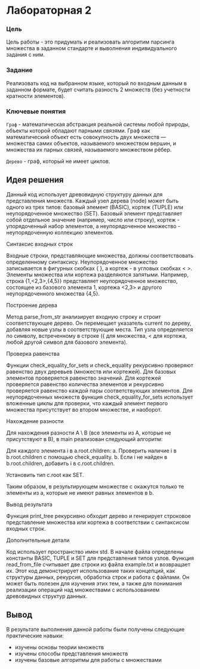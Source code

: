 # Лабораторная 2 


### Цель

Цель работы - это придумать и реализовать алгоритим парсинга множества в заданном стандарте и выволнения индивидуального задания с ним.

### Задание

Реализовать код на выбранном языке, который по входным данным в заданном формате, будет считать разность 2 множеств (без учетности кратности элементов).

### Ключевые понятия

`Граф` - математическая абстракция реальной системы любой природы, объекты которой обладают парными связями. Граф как математический объект есть совокупность двух множеств — множества самих объектов, называемого множеством вершин, и множества их парных связей, называемого множеством рёбер.

`Дерево` - граф, который не имеет циклов.



## Идея решения

Данный код использует древовидную структуру данных для представления множеств. Каждый узел дерева (node) может быть одного из трех типов: базовый элемент (BASIC), кортеж (TUPLE) или неупорядоченное множество (SET). Базовый элемент представляет собой отдельное значение (например, число или строку), кортеж - упорядоченный набор элементов, а неупорядоченное множество - неупорядоченную коллекцию элементов.

Синтаксис входных строк

Входные строки, представляющие множества, должны соответствовать определенному синтаксису. Неупорядоченное множество записывается в фигурных скобках { }, а кортеж - в угловых скобках < >. Элементы множества или кортежа разделяются запятыми. Например, строка {1,<2,3>,{4,5}} представляет неупорядоченное множество, состоящее из базового элемента 1, кортежа <2,3> и другого неупорядоченного множества {4,5}.

Построение дерева

Метод parse_from_str анализирует входную строку и строит соответствующее дерево. Он перемещает указатель current по дереву, добавляя новые узлы в соответствующие места. Тип узла определяется по символу, встреченному в строке ({ для множества, < для кортежа, любой другой символ для базового элемента).

Проверка равенства

Функции check_equality_for_sets и check_equality рекурсивно проверяют равенство двух деревьев (множеств или кортежей). Для базовых элементов проверяется равенство значений. Для кортежей проверяется равенство количества элементов и рекурсивно проверяется равенство каждой пары соответствующих элементов. Для неупорядоченных множеств функция check_equality_for_sets использует вложенные циклы для проверки, что каждый элемент первого множества присутствует во втором множестве, и наоборот.

Нахождение разности

Для нахождения разности A \ B (все элементы из A, которые не присутствуют в B), в main реализован следующий алгоритм:

Для каждого элемента i в a.root.children: a. Проверить наличие i в b.root.children с помощью check_equality. b. Если i не найден в b.root.children, добавить i в c.root.children.

Установить тип c.root как SET.

Таким образом, в результирующем множестве c окажутся только те элементы из a, которые не имеют равных элементов в b.

Вывод результата

Функция print_tree рекурсивно обходит дерево и генерирует строковое представление множества или кортежа в соответствии с синтаксисом входных строк.

Дополнительные детали

Код использует пространство имен std.
В начале файла определены константы BASIC, TUPLE и SET для представления типов узлов.
Функция read_from_file считывает две строки из файла example.txt и возвращает их.
Этот код демонстрирует использование таких концепций, как структуры данных, рекурсия, обработка строк и работа с файлами. Он может быть полезен для изучения этих тем, а также для понимания реализации операций над множествами с использованием древовидных структур данных.


## Вывод
 
В результате выполнения данной работы были получены следующие практические навыки:
- изучены основы теории множеств
- изучены способы представления множеств
- изучены базовые алгоритмы для работы с множествами
